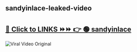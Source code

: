 
 ## sandyinlace-leaked-video 

# <h2><a href="https://clipsfans.com/sandyinlace&ref=git">🔗 Click to LINKS ⏩⏩ 👉 🟢 sandyinlace </a></h2>

<a href="https://clipsfans.com/sandyinlace&ref=git" rel="nofollow" data-target="animated-image.originalLink"><img src="https://i.ibb.co.com/xMMVF88/686577567.gif" alt="Viral Video Original" style="max-width: 100%; display: inline-block;" data-target="animated-image.originalImage"></a>
